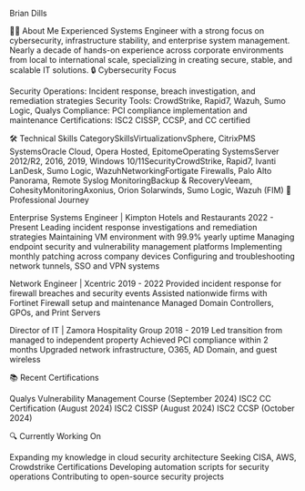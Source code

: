 Brian Dills

👨‍💻 About Me
Experienced Systems Engineer with a strong focus on cybersecurity, infrastructure stability, and enterprise system management. Nearly a decade of hands-on experience across corporate environments from local to international scale, specializing in creating secure, stable, and scalable IT solutions.
🔒 Cybersecurity Focus

Security Operations: Incident response, breach investigation, and remediation strategies
Security Tools: CrowdStrike, Rapid7, Wazuh, Sumo Logic, Qualys
Compliance: PCI compliance implementation and maintenance
Certifications: ISC2 CISSP, CCSP, and CC certified

🛠️ Technical Skills
CategorySkillsVirtualizationvSphere, CitrixPMS SystemsOracle Cloud, Opera Hosted, EpitomeOperating SystemsServer 2012/R2, 2016, 2019, Windows 10/11SecurityCrowdStrike, Rapid7, Ivanti LanDesk, Sumo Logic, WazuhNetworkingFortigate Firewalls, Palo Alto Panorama, Remote Syslog MonitoringBackup & RecoveryVeeam, CohesityMonitoringAxonius, Orion Solarwinds, Sumo Logic, Wazuh (FIM)
💼 Professional Journey

Enterprise Systems Engineer | Kimpton Hotels and Restaurants
2022 - Present
Leading incident response investigations and remediation strategies
Maintaining VM environment with 99.9% yearly uptime
Managing endpoint security and vulnerability management platforms
Implementing monthly patching across company devices
Configuring and troubleshooting network tunnels, SSO and VPN systems

Network Engineer | Xcentric
2019 - 2022
Provided incident response for firewall breaches and security events
Assisted nationwide firms with Fortinet Firewall setup and maintenance
Managed Domain Controllers, GPOs, and Print Servers

Director of IT | Zamora Hospitality Group
2018 - 2019
Led transition from managed to independent property
Achieved PCI compliance within 2 months
Upgraded network infrastructure, O365, AD Domain, and guest wireless


📚 Recent Certifications

Qualys Vulnerability Management Course (September 2024)
ISC2 CC Certification (August 2024)
ISC2 CISSP (August 2024)
ISC2 CCSP (October 2024)

🔍 Currently Working On

Expanding my knowledge in cloud security architecture
Seeking CISA, AWS, Crowdstrike Certifications
Developing automation scripts for security operations
Contributing to open-source security projects
